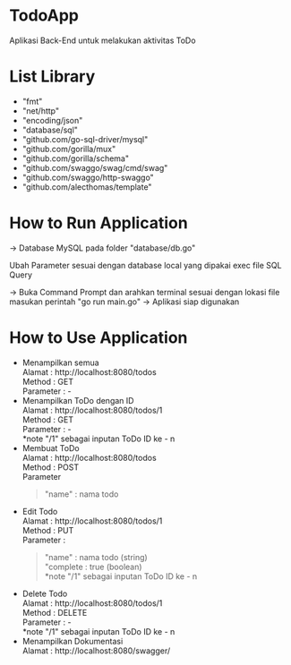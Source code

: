 # TodoApp
Aplikasi Back-End untuk melakukan aktivitas ToDo

# List Library
- "fmt"
- "net/http"
- "encoding/json"
- "database/sql"
- "github.com/go-sql-driver/mysql"
- "github.com/gorilla/mux"
- "github.com/gorilla/schema"
- "github.com/swaggo/swag/cmd/swag"
- "github.com/swaggo/http-swaggo"
- "github.com/alecthomas/template"

# How to Run Application

-> Database MySQL
   pada folder "database/db.go"
   
   Ubah Parameter sesuai dengan database local yang dipakai
   exec file SQL Query
   
-> Buka Command Prompt dan arahkan terminal sesuai dengan lokasi file
   masukan perintah "go run main.go"
-> Aplikasi siap digunakan


# How to Use Application
* Menampilkan semua \
Alamat    : http://localhost:8080/todos \
Method    : GET \
Parameter : - 
* Menampilkan ToDo dengan ID \
   Alamat    : http://localhost:8080/todos/1 \
   Method    : GET \
   Parameter : - \
   *note "/1" sebagai inputan ToDo ID ke - n
* Membuat ToDo \
   Alamat    : http://localhost:8080/todos \
   Method    : POST \
   Parameter 
   >"name" : nama todo 
* Edit Todo \
   Alamat    : http://localhost:8080/todos/1 \
   Method    : PUT \
   Parameter : 
   >"name" : nama todo (string) \
   >"complete : true (boolean) \
*note "/1" sebagai inputan ToDo ID ke - n
* Delete Todo \
   Alamat    : http://localhost:8080/todos/1 \
   Method    : DELETE \
   Parameter : - \
   *note "/1" sebagai inputan ToDo ID ke - n
* Menampilkan Dokumentasi \
   Alamat : http://localhost:8080/swagger/
   
